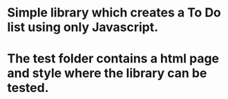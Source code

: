 # Simple library which creates a To Do list using only Javascript. 
# The test folder contains a html page and style where the library can be tested.
